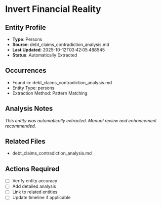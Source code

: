 # Invert Financial Reality

## Entity Profile
- **Type**: Persons
- **Source**: debt_claims_contradiction_analysis.md
- **Last Updated**: 2025-10-12T03:42:05.488545
- **Status**: Automatically Extracted

## Occurrences
- Found in: debt_claims_contradiction_analysis.md
- Entity Type: persons
- Extraction Method: Pattern Matching

## Analysis Notes
*This entity was automatically extracted. Manual review and enhancement recommended.*

## Related Files
- debt_claims_contradiction_analysis.md

## Actions Required
- [ ] Verify entity accuracy
- [ ] Add detailed analysis
- [ ] Link to related entities
- [ ] Update timeline if applicable

